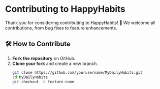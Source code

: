 # Contributing to HappyHabits

Thank you for considering contributing to HappyHabits! 🎉 We welcome all contributions, from bug fixes to feature enhancements.

## 🛠 How to Contribute
1. **Fork the repository** on GitHub.
2. **Clone your fork** and create a new branch.
   ```sh
   git clone https://github.com/yourusername/MyDailyHabits.git
   cd MyDailyHabits
   git checkout -b feature-name
